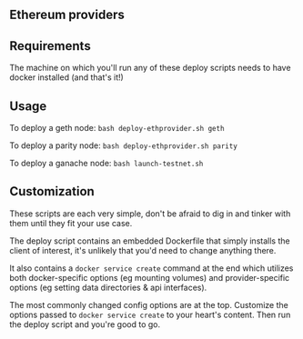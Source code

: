 ## Ethereum providers

## Requirements

The machine on which you'll run any of these deploy scripts needs to have docker installed (and that's it!)

## Usage

To deploy a geth node: `bash deploy-ethprovider.sh geth`

To deploy a parity node: `bash deploy-ethprovider.sh parity`

To deploy a ganache node: `bash launch-testnet.sh`

## Customization

These scripts are each very simple, don't be afraid to dig in and tinker with them until they fit your use case.

The deploy script contains an embedded Dockerfile that simply installs the client of interest, it's unlikely that you'd need to change anything there.

It also contains a `docker service create` command at the end which utilizes both docker-specific options (eg mounting volumes) and provider-specific options (eg setting data directories & api interfaces).

The most commonly changed config options are at the top. Customize the options passed to `docker service create` to your heart's content. Then run the deploy script and you're good to go.
